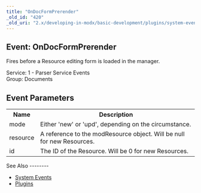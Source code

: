 ```yaml
---
title: "OnDocFormPrerender"
_old_id: "420"
_old_uri: "2.x/developing-in-modx/basic-development/plugins/system-events/ondocformprerender"
---
```


Event: OnDocFormPrerender
-------------------------

Fires before a Resource editing form is loaded in the manager.

Service: 1 - Parser Service Events   
Group: Documents

Event Parameters
----------------

<table><tbody><tr><th>Name</th><th>Description</th></tr><tr><td>mode</td><td>Either 'new' or 'upd', depending on the circumstance.</td></tr><tr><td>resource</td><td>A reference to the modResource object. Will be null for new Resources.</td></tr><tr><td>id</td><td>The ID of the Resource. Will be 0 for new Resources.</td></tr></tbody></table>See Also
--------

- [System Events](developing-in-modx/basic-development/plugins/system-events "System Events")
- [Plugins](developing-in-modx/basic-development/plugins "Plugins")